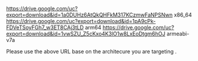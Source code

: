 https://drive.google.com/uc?export=download&id=1a0DUHz6AtQkQHFkM317KCzmwFaNPSNwn  x86_64
https://drive.google.com/uc?export=download&id=1pA9cPk-FDVeTSoyFGh7_w3ET8CAj3tLD arm64
https://drive.google.com/uc?export=download&id=1vwSZU_Z5cKxo4K3lO1w8LxEoDtgm6hOJ armeabi-v7a



Please use the above URL base on the architecure you are targeting .
